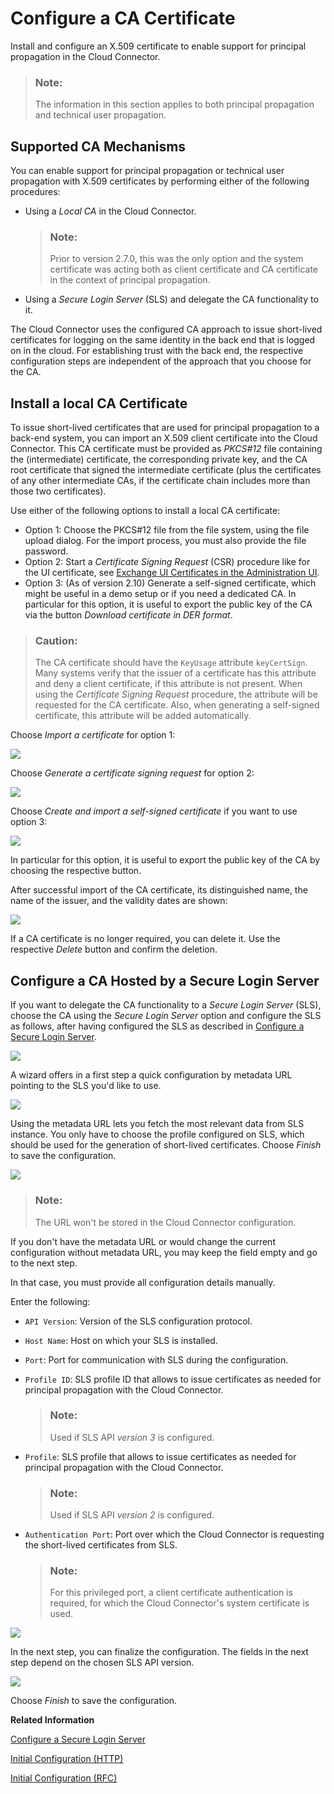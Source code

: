 <!-- loiod0c4d5675d4f4bc78a5b7a7b8687c841 -->

# Configure a CA Certificate

Install and configure an X.509 certificate to enable support for principal propagation in the Cloud Connector.

> ### Note:  
> The information in this section applies to both principal propagation and technical user propagation.



## Supported CA Mechanisms

You can enable support for principal propagation or technical user propagation with X.509 certificates by performing either of the following procedures:

-   Using a *Local CA* in the Cloud Connector.

    > ### Note:  
    > Prior to version 2.7.0, this was the only option and the system certificate was acting both as client certificate and CA certificate in the context of principal propagation.

-   Using a *Secure Login Server* \(SLS\) and delegate the CA functionality to it.

The Cloud Connector uses the configured CA approach to issue short-lived certificates for logging on the same identity in the back end that is logged on in the cloud. For establishing trust with the back end, the respective configuration steps are independent of the approach that you choose for the CA.



<a name="loiod0c4d5675d4f4bc78a5b7a7b8687c841__section_txk_4pm_1vb"/>

## Install a local CA Certificate

To issue short-lived certificates that are used for principal propagation to a back-end system, you can import an X.509 client certificate into the Cloud Connector. This CA certificate must be provided as *PKCS\#12* file containing the \(intermediate\) certificate, the corresponding private key, and the CA root certificate that signed the intermediate certificate \(plus the certificates of any other intermediate CAs, if the certificate chain includes more than those two certificates\).

Use either of the following options to install a local CA certificate:

-   Option 1: Choose the PKCS\#12 file from the file system, using the file upload dialog. For the import process, you must also provide the file password.
-   Option 2: Start a *Certificate Signing Request* \(CSR\) procedure like for the UI certificate, see [Exchange UI Certificates in the Administration UI](exchange-ui-certificates-in-the-administration-ui-b70bf16.md).
-   Option 3: \(As of version 2.10\) Generate a self-signed certificate, which might be useful in a demo setup or if you need a dedicated CA. In particular for this option, it is useful to export the public key of the CA via the button *Download certificate in DER format*.

> ### Caution:  
> The CA certificate should have the `KeyUsage` attribute `keyCertSign`. Many systems verify that the issuer of a certificate has this attribute and deny a client certificate, if this attribute is not present. When using the *Certificate Signing Request* procedure, the attribute will be requested for the CA certificate. Also, when generating a self-signed certificate, this attribute will be added automatically.

Choose *Import a certificate* for option 1:

![](images/SCC_CACertiicate_-_Import_bba36da.png)

Choose *Generate a certificate signing request* for option 2:

![](images/SCC_CS_InitialConfigHTTP_-_CSR_45302a1.png)

Choose *Create and import a self-signed certificate* if you want to use option 3:

![](images/SCC_CS_InitialConfigHTTP_-_Certificate_Selfsigned_e82bc08.png)

In particular for this option, it is useful to export the public key of the CA by choosing the respective button.



After successful import of the CA certificate, its distinguished name, the name of the issuer, and the validity dates are shown:

![](images/SCC_CACertificate_-_Result_1903299.png)

If a CA certificate is no longer required, you can delete it. Use the respective *Delete* button and confirm the deletion.



## Configure a CA Hosted by a Secure Login Server

If you want to delegate the CA functionality to a *Secure Login Server* \(SLS\), choose the CA using the *Secure Login Server* option and configure the SLS as follows, after having configured the SLS as described in [Configure a Secure Login Server](configure-a-secure-login-server-de5bbf9.md).

![](images/SCC_CACertificate_-_SLS_1_616cd1e.png)

A wizard offers in a first step a quick configuration by metadata URL pointing to the SLS you'd like to use.

![](images/SCC_CACertificate_-_SLS_2_8032a05.png)

Using the metadata URL lets you fetch the most relevant data from SLS instance. You only have to choose the profile configured on SLS, which should be used for the generation of short-lived certificates. Choose *Finish* to save the configuration.

![](images/SCC_CACertificate_-_SLS_3_88c6f8b.png)

> ### Note:  
> The URL won't be stored in the Cloud Connector configuration.

If you don't have the metadata URL or would change the current configuration without metadata URL, you may keep the field empty and go to the next step.

In that case, you must provide all configuration details manually.

Enter the following:

-   `API Version`: Version of the SLS configuration protocol.
-   `Host Name`: Host on which your SLS is installed.
-   `Port`: Port for communication with SLS during the configuration.
-   `Profile ID`: SLS profile ID that allows to issue certificates as needed for principal propagation with the Cloud Connector.

    > ### Note:  
    > Used if SLS API *version 3* is configured.

-   `Profile`: SLS profile that allows to issue certificates as needed for principal propagation with the Cloud Connector.

    > ### Note:  
    > Used if SLS API *version 2* is configured.

-   `Authentication Port`: Port over which the Cloud Connector is requesting the short-lived certificates from SLS.

    > ### Note:  
    > For this privileged port, a client certificate authentication is required, for which the Cloud Connector's system certificate is used.


![](images/SCC_CACertificate_-_SLS_4_2962521.png)

In the next step, you can finalize the configuration. The fields in the next step depend on the chosen SLS API version.

![](images/SCC_CACertificate_-_SLS_5_ff65b68.png)

Choose *Finish* to save the configuration.

**Related Information**  


[Configure a Secure Login Server](configure-a-secure-login-server-de5bbf9.md "Configuration steps for Java SLS support.")

[Initial Configuration \(HTTP\)](initial-configuration-http-3f974ea.md "Configure the Cloud Connector for HTTP communication.")

[Initial Configuration \(RFC\)](initial-configuration-rfc-f09eefe.md "Configure a Secure Network Connection (SNC) to set up the Cloud Connector for RFC communication to an ABAP backend system.")

